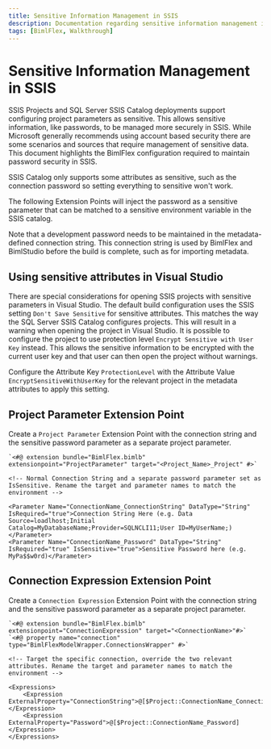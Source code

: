 ```yaml
---
title: Sensitive Information Management in SSIS
description: Documentation regarding sensitive information management in SSIS, Visual Studio, and extension points
tags: [BimlFlex, Walkthrough]
---
```

# Sensitive Information Management in SSIS

SSIS Projects and SQL Server SSIS Catalog deployments support configuring project parameters as sensitive. This allows sensitive information, like passwords, to be managed more securely in SSIS. While Microsoft generally recommends using account based security there are some scenarios and sources that require management of sensitive data. This document highlights the BimlFlex configuration required to maintain password security in SSIS.

SSIS Catalog only supports some attributes as sensitive, such as the connection password so setting everything to sensitive won't work.

The following Extension Points will inject the password as a sensitive parameter that can be matched to a sensitive environment variable in the SSIS catalog.

Note that a development password needs to be maintained in the metadata-defined connection string. This connection string is used by BimlFlex and BimlStudio before the build is complete, such as for importing metadata.

## Using sensitive attributes in Visual Studio

There are special considerations for opening SSIS projects with sensitive parameters in Visual Studio. The default build configuration uses the SSIS setting `Don't Save Sensitive` for sensitive attributes. This matches the way the SQL Server SSIS Catalog configures projects. This will result in a warning when opening the project in Visual Studio. It is possible to configure the project to use protection level `Encrypt Sensitive with User Key` instead. This allows the sensitive information to be encrypted with the current user key and that user can then open the project without warnings.

Configure the Attribute Key `ProtectionLevel` with the Attribute Value `EncryptSensitiveWithUserKey` for the relevant project in the metadata attributes to apply this setting.

## Project Parameter Extension Point

Create a `Project Parameter` Extension Point with the connection string and the sensitive password parameter as a separate project parameter.

```biml
`<#@ extension bundle="BimlFlex.bimlb" extensionpoint="ProjectParameter" target="<Project_Name>_Project" #>`

<!-- Normal Connection String and a separate password parameter set as IsSensitive. Rename the target and parameter names to match the environment -->

<Parameter Name="ConnectionName_ConnectionString" DataType="String" IsRequired="true">Connection String Here (e.g. Data Source=loadlhost;Initial Catalog=MyDatabaseName;Provider=SQLNCLI11;User ID=MyUserName;)</Parameter>
<Parameter Name="ConnectionName_Password" DataType="String" IsRequired="true" IsSensitive="true">Sensitive Password here (e.g. MyPa$$w0rd)</Parameter>
```

## Connection Expression Extension Point

Create a `Connection Expression` Extension Point with the connection string and the sensitive password parameter as a separate project parameter.

```biml
`<#@ extension bundle="BimlFlex.bimlb" extensionpoint="ConnectionExpression" target="<ConnectionName>"#>`
`<#@ property name="connection" type="BimlFlexModelWrapper.ConnectionsWrapper" #>`

<!-- Target the specific connection, override the two relevant attributes. Rename the target and parameter names to match the environment -->

<Expressions>
    <Expression ExternalProperty="ConnectionString">@[$Project::ConnectionName_ConnectionString]</Expression>
    <Expression ExternalProperty="Password">@[$Project::ConnectionName_Password]</Expression>
</Expressions>
```
